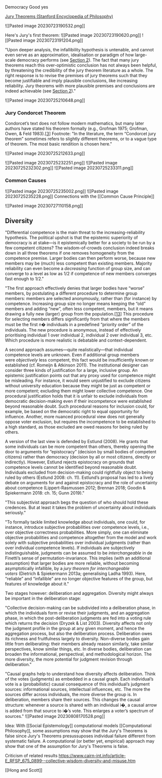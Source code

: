 Democracy Good yes

[Jury Theorems (Stanford Encyclopedia of Philosophy)](https://plato.stanford.edu/entries/jury-theorems/)

![[Pasted image 20230723190532.png]]

Here's Jury's first theorem:
![[Pasted image 20230723190620.png]]
![[Pasted image 20230723191204.png]]

"Upon deeper analysis, the infallibility hypothesis is untenable, and cannot even serve as an approximation, idealisation or paradigm of how large-scale democracy performs (see [Section 2](https://plato.stanford.edu/entries/jury-theorems/#ThreJuryTheo)). The fact that many jury theorems reach this over-optimistic conclusion has not always been helpful, by threatening the credibility of the jury theorem literature as a whole. The right response is to revise the premises of jury theorems such that they become justifiable and imply plausible conclusions, like increasing reliability. Jury theorems with more plausible premises and conclusions are indeed achievable (see [Section 2](https://plato.stanford.edu/entries/jury-theorems/#ThreJuryTheo))."


![[Pasted image 20230725210648.png]]

### Jury Condorcet Theorem

Condorcet’s text does not follow modern mathematics, but many later authors have stated his theorem formally (e.g., Grofman 1975; Grofman, Owen, & Feld 1983).[[3](https://plato.stanford.edu/entries/jury-theorems/notes.html#note-3)]
Footnote: "In the literature, the term “Condorcet jury theorem” sometimes refers to slightly different theorems, or to a vague type of theorem. The most basic rendition is chosen here."

![[Pasted image 20230725212633.png]]

![[Pasted image 20230725232251.png]]
![[Pasted image 20230725232302.png]]
![[Pasted image 20230725233311.png]]

### Common Causes

![[Pasted image 20230725235002.png]]
![[Pasted image 20230725235228.png]]
Connections with the [[Common Cause Principle]]

![[Pasted image 20230727110158.png]]



## Diversity
"Differential competence is the main threat to the increasing-reliability hypothesis. The political upshot is that the epistemic superiority of democracy is at stake—is it epistemically better for a society to be run by a few competent citizens? The wisdom-of-crowds conclusion indeed breaks down in all three theorems if one removes homogeneity from the competence premise. Larger bodies can then perform worse, because new members may be (much) less competent than existing members. Majority reliability can even become a _decreasing_ function of group size, and can converge to a level as low as 1/2 if competence of new members converges fast enough to 1/2."


"The first approach effectively denies that larger bodies have “worse” members, by postulating a different procedure to determine group members: members are selected anonymously, rather than (for instance) by competence. Increasing group size no longer means keeping the “old” members and adding “new”, often less competent, members, but it means drawing a fully new (larger) group from the population.[[13](https://plato.stanford.edu/entries/jury-theorems/notes.html#note-13)] This procedure for selecting members differs significantly from that where the members must be the first n� individuals in a predefined “priority order” of the individuals. The new procedure is anonymous, instead of effectively prioritising individual 1 over individual 2, individual 2 over individual 3, etc. Which procedure is more realistic is debatable and context-dependent.

A second approach assumes—quite realistically—that individual competence levels are unknown. Even if additional group members were _objectively_ less competent, this fact would be insufficiently known or established (cf. Romeijn & Atkinson 2011). The institutional designer can consider three kinds of justification for a large, inclusive group. An epistemic justification points out that any proxy used for competence might be misleading. For instance, it would seem unjustified to exclude citizens without university education because they might be just as competent or more competent; excluding them might lower collective competence. One procedural justification holds that it is unfair to exclude individuals from democratic decision-making even if their incompetence were established beyond reasonable doubt. Such procedural reasons for inclusion could, for example, be based on the democratic right to equal opportunity for influence. Another, more nuanced procedural view does not generally oppose voter exclusion, but requires the incompetence to be established to a high standard, as those excluded are owed reasons for being ruled by others.

A version of the last view is defended by Estlund (2008). He grants that some individuals can be more competent than others, thereby opening the door to arguments for “epistocracy” (decision by small bodies of competent citizens) rather than democracy (decision by all or most citizens, directly or indirectly). However, Estlund rejects epistocracy on grounds that competence levels cannot be identified beyond reasonable doubt. Individuals excluded from decision-making could rightfully object to being ruled by others (Estlund 2008: ch. 11). Estlund’s proposal has led to a lively debate on arguments for and against epistocracy and the role of uncertainty about competence (Lippert-Rasmussen 2012; Brennan 2018; Goodin & Spiekermann 2018: ch. 15; Gunn 2019)."

"This subjectivist approach begs the question of who should hold these credences. But at least it takes the problem of uncertainty about individuals seriously."


"To formally tackle limited knowledge about individuals, one could, for instance, introduce subjective probabilities over competence levels, i.e., over objective correctness probabilities. More simply, one can eliminate objective probabilities and competence altogether from the model and work solely with subjective probabilities over individual judgments (rather than over individual competence levels). If individuals are subjectively indistinguishable, judgments can be assumed to be _interchangeable_ in de Finetti’s sense of permutation-invariance. This implies (with an additional assumption) that larger bodies are more reliable, without becoming asymptotically infallible, by a _jury theorem for interchangeable voters_ (Dietrich & Spiekermann 2013a; generalising Ladha 1993). Here, “reliable” and “infallible” are no longer objective features of the group, but features of knowledge about it."

Two stages however: deliberation and aggregation. Diversity might always be important in the deliberation stage:

"Collective decision-making can be subdivided into a deliberation phase, in which the individuals form or revise their judgments, and an aggregation phase, in which the post-deliberation judgments are fed into a voting rule which returns the decision (Dryzek & List 2003). Diversity affects not only the judgment profile in the group at any given moment, and hence the aggregation process, but also the deliberation process. Deliberation owes its richness and fruitfulness largely to diversity. Non-diverse bodies gain little from deliberating: their members already reason similarly, take similar perspectives, know similar things, etc. In diverse bodies, deliberation can broaden the informational, perspectival, and methodological horizon. The more diversity, the more potential for judgment revision through deliberation."

"Causal graphs help to understand how diversity affects deliberation. Think of the votes (judgments) as embedded in a causal graph. Each individual’s vote is a (probabilistic) causal consequence of this individual’s judgment sources: informational sources, intellectual influences, etc. The more the sources differ across individuals, the more diverse the group is. In deliberation, members share their sources. This changes the causal structure: whenever a source is shared with an individual i�, a causal arrow is added from that source to i�’s vote. This enlarges a voter’s spectrum of sources."
![[Pasted image 20230808170528.png]]


Idea: With [[Social Epistemology]] computational models [[Computational Philosophy]], some assumptions may show that the Jury's Theorems is false since Jury's Theorems presussuposes individual failure different from systematic failure. A computational (or better yet, empirical) approach may show that one of the assumption for Jury's Theorems is false. 

Criticism of related results
https://www.cairn-int.info/article-E_RFSP_675_0899--collective-wisdom-diversity-and-misuse.htm


[[Hong and Scott]]